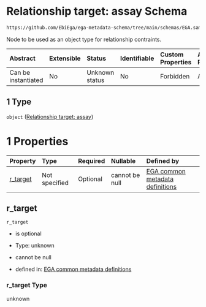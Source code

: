 # Relationship target: assay Schema

```txt
https://github.com/EbiEga/ega-metadata-schema/tree/main/schemas/EGA.sample.json#/properties/sample_relationships/items/allOf/1/anyOf/0/allOf/1/anyOf/1
```

Node to be used as an object type for relationship contraints.

| Abstract            | Extensible | Status         | Identifiable | Custom Properties | Additional Properties | Access Restrictions | Defined In                                                                   |
| :------------------ | :--------- | :------------- | :----------- | :---------------- | :-------------------- | :------------------ | :--------------------------------------------------------------------------- |
| Can be instantiated | No         | Unknown status | No           | Forbidden         | Allowed               | none                | [EGA.sample.json\*](../../../schemas/EGA.sample.json "open original schema") |

## 1 Type

`object` ([Relationship target: assay](ega-12-definitions-relationship-target-assay.md))

# 1 Properties

| Property               | Type          | Required | Nullable       | Defined by                                                                                                                                                                                                                                           |
| :--------------------- | :------------ | :------- | :------------- | :--------------------------------------------------------------------------------------------------------------------------------------------------------------------------------------------------------------------------------------------------- |
| [r\_target](#r_target) | Not specified | Optional | cannot be null | [EGA common metadata definitions](ega-12-definitions-relationship-target-assay-properties-r_target.md "https://github.com/EbiEga/ega-metadata-schema/tree/main/schemas/EGA.common-definitions.json#/definitions/r-target-assay/properties/r_target") |

## r\_target



`r_target`

*   is optional

*   Type: unknown

*   cannot be null

*   defined in: [EGA common metadata definitions](ega-12-definitions-relationship-target-assay-properties-r_target.md "https://github.com/EbiEga/ega-metadata-schema/tree/main/schemas/EGA.common-definitions.json#/definitions/r-target-assay/properties/r_target")

### r\_target Type

unknown
